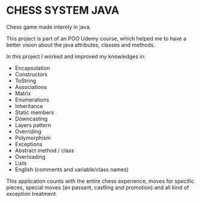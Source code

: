 # CHESS SYSTEM JAVA

Chess game made interely in java.

This project is part of an POO Udemy course, which helped me to have a better vision about the java attributes, classes and methods.

In this project I worked and improved my knowledges in:
- Encapsulation
- Constructors
- ToString
- Associations
- Matrix
- Enumerations
- Inheritance
- Static members
- Downcasting
- Layers pattern
- Overriding
- Polymorphism
- Exceptions
- Abstract method / class
- Overloading
- Lists
- English (comments and variable/class names)

This application counts with the entire chess experience, moves for specific pieces, special moves (an passant, castling and promotion) and all kind of exception treatment.

